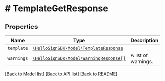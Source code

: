 # # TemplateGetResponse



## Properties

Name | Type | Description | Notes
------------ | ------------- | ------------- | -------------
| `template` | [```\HelloSignSDK\Model\TemplateResponse```](TemplateResponse.md) |    |  |
| `warnings` | [```\HelloSignSDK\Model\WarningResponse[]```](WarningResponse.md) |  A list of warnings.  |  |

[[Back to Model list]](../../README.md#models) [[Back to API list]](../../README.md#endpoints) [[Back to README]](../../README.md)
